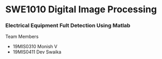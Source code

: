 # SWE1010 Digital Image Processing
### Electrical Equipment Fult Detection Using Matlab

Team Members

- 19MIS0310 Monish V
- 19MIS0411 Dev Swaika
